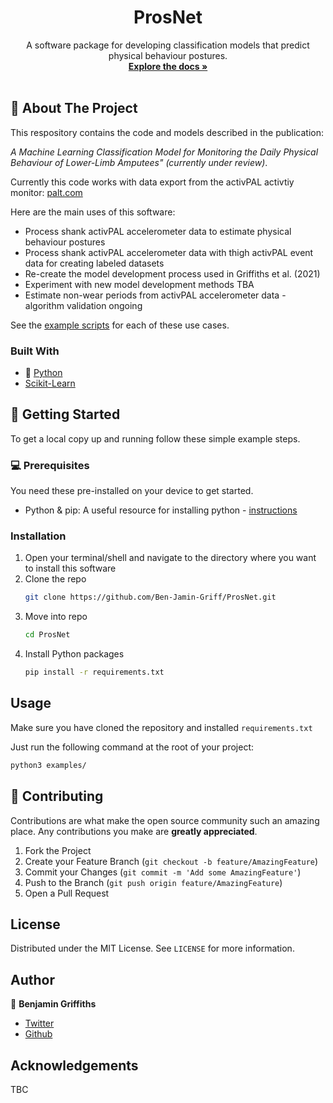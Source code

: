 <h1 align="center">ProsNet</h1>
<p align="center">
  A software package for developing classification models that predict physical behaviour postures.
  <br />
  <a href="https://github.com/Ben-Jamin-Griff/ProsNet"><strong>Explore the docs »</strong></a>
  <br />
  <br />
</p>

## 🤔 About The Project

<!--[![Product Name Screen Shot][product-screenshot]](https://example.com)-->

This respository contains the code and models described in the publication:

*A Machine Learning Classification Model for Monitoring the Daily Physical Behaviour of Lower-Limb Amputees" (currently under review)*.

Currently this code works with data export from the activPAL activtiy monitor: [palt.com](https://www.palt.com/)

Here are the main uses of this software:
* Process shank activPAL accelerometer data to estimate physical behaviour postures
* Process shank activPAL accelerometer data with thigh activPAL event data for creating labeled datasets
* Re-create the model development process used in Griffiths et al. (2021)
* Experiment with new model development methods TBA
* Estimate non-wear periods from activPAL accelerometer data - algorithm validation ongoing

See the [example scripts](https://github.com/Ben-Jamin-Griff/ProsNet/tree/main/examples) for each of these use cases.

### Built With

* 🐍 [Python](https://www.python.org)
* [Scikit-Learn](https://www.scikit-learn.org)

<!-- GETTING STARTED -->
## 🚀 Getting Started

To get a local copy up and running follow these simple example steps.

### 💻 Prerequisites

You need these pre-installed on your device to get started.

* Python & pip: A useful resource for installing python - [instructions](https://realpython.com/installing-python/)

### Installation

1. Open your terminal/shell and navigate to the directory where you want to install this software
2. Clone the repo
   ```sh
   git clone https://github.com/Ben-Jamin-Griff/ProsNet.git
   ```
3. Move into repo
   ```sh
   cd ProsNet
   ```  
4. Install Python packages
   ```sh
   pip install -r requirements.txt
   ```

## Usage

Make sure you have cloned the repository and installed `requirements.txt`

Just run the following command at the root of your project:

```sh
python3 examples/
```

## 🤝 Contributing

Contributions are what make the open source community such an amazing place. Any contributions you make are **greatly appreciated**.

1. Fork the Project
2. Create your Feature Branch (`git checkout -b feature/AmazingFeature`)
3. Commit your Changes (`git commit -m 'Add some AmazingFeature'`)
4. Push to the Branch (`git push origin feature/AmazingFeature`)
5. Open a Pull Request

<!-- LICENSE -->
## License

Distributed under the MIT License. See `LICENSE` for more information.

<!-- Author -->
## Author

👤 **Benjamin Griffiths**

- [Twitter](https://twitter.com/ben_jamin_griff)
- [Github](https://github.com/Ben-Jamin-Griff)

<!-- ACKNOWLEDGEMENTS -->
## Acknowledgements

TBC
<!--
* [GitHub Emoji Cheat Sheet](https://www.webpagefx.com/tools/emoji-cheat-sheet)
* [Img Shields](https://shields.io)
* [Choose an Open Source License](https://choosealicense.com)
* [GitHub Pages](https://pages.github.com)
* [Animate.css](https://daneden.github.io/animate.css)
* [Loaders.css](https://connoratherton.com/loaders)
* [Slick Carousel](https://kenwheeler.github.io/slick)
* [Smooth Scroll](https://github.com/cferdinandi/smooth-scroll)
* [Sticky Kit](http://leafo.net/sticky-kit)
* [JVectorMap](http://jvectormap.com)
* [Font Awesome](https://fontawesome.com)
-->
